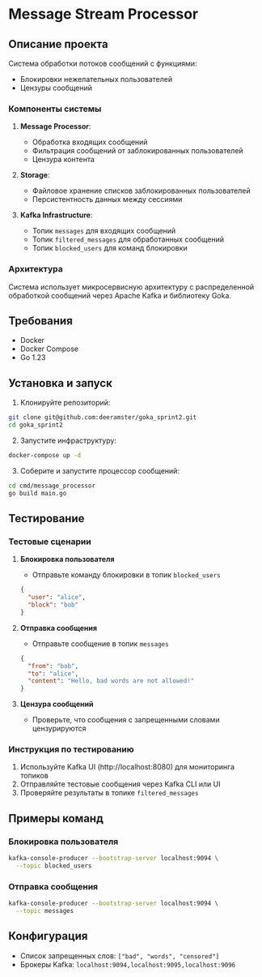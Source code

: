 # Message Stream Processor

## Описание проекта

Система обработки потоков сообщений с функциями:
- Блокировки нежелательных пользователей
- Цензуры сообщений

### Компоненты системы

1. **Message Processor**:
   - Обработка входящих сообщений
   - Фильтрация сообщений от заблокированных пользователей
   - Цензура контента

2. **Storage**:
   - Файловое хранение списков заблокированных пользователей
   - Персистентность данных между сессиями

3. **Kafka Infrastructure**:
   - Топик `messages` для входящих сообщений
   - Топик `filtered_messages` для обработанных сообщений
   - Топик `blocked_users` для команд блокировки

### Архитектура

Система использует микросервисную архитектуру с распределенной обработкой сообщений через Apache Kafka и библиотеку Goka.

## Требования

- Docker
- Docker Compose
- Go 1.23

## Установка и запуск

1. Клонируйте репозиторий:
```bash
git clone git@github.com:deeramster/goka_sprint2.git
cd goka_sprint2
```

2. Запустите инфраструктуру:
```bash
docker-compose up -d
```

3. Соберите и запустите процессор сообщений:
```bash
cd cmd/message_processor
go build main.go
```

## Тестирование

### Тестовые сценарии

1. **Блокировка пользователя**
   - Отправьте команду блокировки в топик `blocked_users`
   ```json
   {
     "user": "alice",
     "block": "bob"
   }
   ```

2. **Отправка сообщения**
   - Отправьте сообщение в топик `messages`
   ```json
   {
     "from": "bob", 
     "to": "alice", 
     "content": "Hello, bad words are not allowed!"
   }
   ```

3. **Цензура сообщений**
   - Проверьте, что сообщения с запрещенными словами цензурируются

### Инструкция по тестированию

1. Используйте Kafka UI (http://localhost:8080) для мониторинга топиков
2. Отправляйте тестовые сообщения через Kafka CLI или UI
3. Проверяйте результаты в топике `filtered_messages`

## Примеры команд

### Блокировка пользователя
```bash
kafka-console-producer --bootstrap-server localhost:9094 \
  --topic blocked_users 
```

### Отправка сообщения
```bash
kafka-console-producer --bootstrap-server localhost:9094 \
  --topic messages 
```

## Конфигурация

- Список запрещенных слов: `["bad", "words", "censored"]`
- Брокеры Kafka: `localhost:9094,localhost:9095,localhost:9096`


